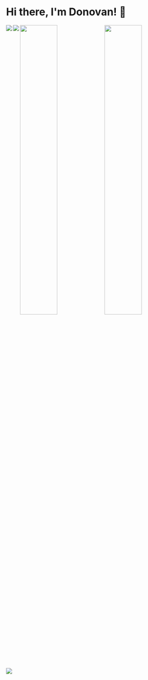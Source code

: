 # Hi there, I'm Donovan! 👋

<img align="center" width="45%" src="https://github-readme-stats.vercel.app/api?username=donhay91&show_icons=true&theme=tokyonight" />

<img align="center" width="45%" src="https://github-readme-stats.vercel.app/api/top-langs/?username=donhay91&layout=compact&theme=tokyonight" /> 

<img align="left" src="https://img.shields.io/badge/html5-%23E34F26.svg?style=for-the-badge&logo=html5&logoColor=white" />
<img align="left" src="https://img.shields.io/badge/javascript-%23323330.svg?style=for-the-badge&logo=javascript&logoColor=%23F7DF1E" />
<img align="left" src="https://img.shields.io/badge/react-%2320232a.svg?style=for-the-badge&logo=react&logoColor=%2361DAFB" />




